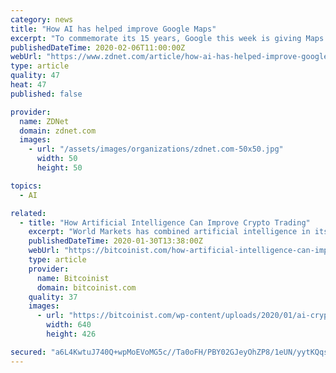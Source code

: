```yaml
---
category: news
title: "How AI has helped improve Google Maps"
excerpt: "To commemorate its 15 years, Google this week is giving Maps an update and sharing insight into how technologies like AI have helped make Maps more useful and engaging. \"Major breakthroughs in AI have transformed our approach to mapmaking, helping us bring high-quality maps and local information to more parts of the world faster,\" Jen ..."
publishedDateTime: 2020-02-06T11:00:00Z
webUrl: "https://www.zdnet.com/article/how-ai-has-helped-improve-google-maps/"
type: article
quality: 47
heat: 47
published: false

provider:
  name: ZDNet
  domain: zdnet.com
  images:
    - url: "/assets/images/organizations/zdnet.com-50x50.jpg"
      width: 50
      height: 50

topics:
  - AI

related:
  - title: "How Artificial Intelligence Can Improve Crypto Trading"
    excerpt: "World Markets has combined artificial intelligence in its professional managed trading fund services. This company offers customers an AI-based trading system that reacts to every shift in the market, responding with structured market sell/buy orders that ensure far-superior results in trading. This fully-service global financial firm has a ..."
    publishedDateTime: 2020-01-30T13:38:00Z
    webUrl: "https://bitcoinist.com/how-artificial-intelligence-can-improve-crypto-trading/"
    type: article
    provider:
      name: Bitcoinist
      domain: bitcoinist.com
    quality: 37
    images:
      - url: "https://bitcoinist.com/wp-content/uploads/2020/01/ai-crypto-trading1.jpg"
        width: 640
        height: 426

secured: "a6L4KwtuJ740Q+wpMoEVoMG5c//Ta0oFH/PBY02GJeyOhZP8/1eUN/yytKQqscuGgQhRK0dHsQaLGsF+hmXeU5m3edn3EonqG6DAn4xdaTR/E9+fbeHt6FilnP+EOdt5bimTGSIujXYbFPOf/oqPxQXceVT97Y+iqSvrjgb95xHssTEIqBPJrgjt3K/ZbEE3MqqayrnhaVFQWe4Ow9rL0MHbenuybTol+3fxqE/nAErN0vyam9hJUiorEuBZtgynIN9tMlgvnYQFO/ORZ6+v924gUMZhMhHh4CvVZ7xfwK965OIFYlxKKO2vC+TiAjO3e4D65lCcPwwTaexCJb6Jciskhl7fXq9Z1xZpRedivNJRgIMigv9ouRtZvYw1n0ieyi+0eUMg2DErtxBFlQ5ay5XP+fnBdjbF+Hv0lCHfBFaPJGDhYgSYmDgnS9DqQu+IGOCGrcrCPJXS7jd8kD5DpA2AKrxw/BPNAHylVAt+25Y=;QbgDI0WGfo2ThxBRdgAUQA=="
---
```


